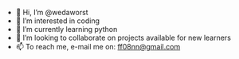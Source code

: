 - 👋 Hi, I’m @wedaworst
- 👀 I’m interested in coding
- 🌱 I’m currently learning python 
- 💞️ I’m looking to collaborate on projects available for new learners
- 📫 To reach me, e-mail me on: ff08nn@gmail.com

<!---
wedaworst/wedaworst is a ✨ special ✨ repository because its `README.md` (this file) appears on your GitHub profile.
You can click the Preview link to take a look at your changes.
--->
